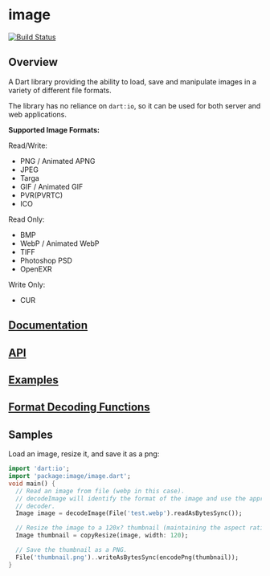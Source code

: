 # image

[![Build Status](https://travis-ci.org/brendan-duncan/image.svg?branch=master)](https://travis-ci.org/brendan-duncan/image)

## Overview

A Dart library providing the ability to load, save and manipulate images in a variety of different file formats.

The library has no reliance on `dart:io`, so it can be used for both server and
web applications. 

**Supported Image Formats:**

Read/Write:

- PNG / Animated APNG
- JPEG
- Targa
- GIF / Animated GIF
- PVR(PVRTC)
- ICO

Read Only:

- BMP
- WebP / Animated WebP
- TIFF
- Photoshop PSD
- OpenEXR

Write Only:

- CUR

## [Documentation](https://github.com/brendan-duncan/image/wiki)

## [API](https://pub.dev/documentation/image/latest/image/image-library.html)

## [Examples](https://github.com/brendan-duncan/image/wiki/Examples)

## [Format Decoding Functions](https://github.com/brendan-duncan/image/wiki#format-decoding-functions)

## Samples

Load an image, resize it, and save it as a png:

```dart
import 'dart:io';
import 'package:image/image.dart';
void main() {
  // Read an image from file (webp in this case).
  // decodeImage will identify the format of the image and use the appropriate
  // decoder.
  Image image = decodeImage(File('test.webp').readAsBytesSync());

  // Resize the image to a 120x? thumbnail (maintaining the aspect ratio).
  Image thumbnail = copyResize(image, width: 120);

  // Save the thumbnail as a PNG.
  File('thumbnail.png')..writeAsBytesSync(encodePng(thumbnail));
}
```
